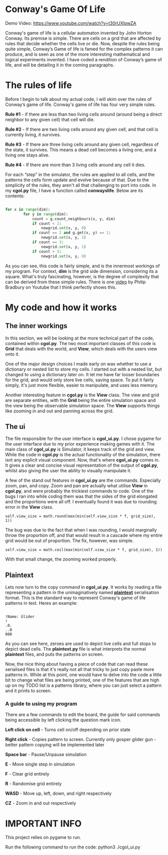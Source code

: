 # Conway's Game Of Life
Demo Video: <https://www.youtube.com/watch?v=t30rUXlpwZA>


Conway's game of life is a cellular automaton invented by John Horton Conway. Its premise is simple. There are cells on a grid that are affected by rules that decide whether the cells live or die. Now, despite the rules being quite simple, Conway’s Game of life is famed for the complex patterns it can produce, and is seen as one of the more interesting mathematical and logical experiments invented. I have coded a rendition of Conway’s game of life, and will be detailing it in the coming paragraphs.


# The rules of life


Before I begin to talk about my actual code, I will skim over the rules of Conway’s game of life. Conway's game of life has four very simple rules.
 
**Rule #1** - if there are less than two living cells around (around being a direct neighbor to any given cell) that cell will die.

**Rule #2** - If there are two living cells around any given cell, and that cell is currently living, it survives.

**Rule #3** - If there are three living cells around any given cell, regardless of the state, it survives. This means a dead cell becomes a living one, and a living one stays alive.

**Rule #4** - If there are more than 3 living cells around any cell it dies.


 For each “step” in the simulator, the rules are applied to all cells, and the patterns the cells form update and evolve because of that. Due to the simplicity of the rules, they aren't all that challenging to port into code. In my **cgol.py** file, I have a function called **conwayslife**. Below are its contents:


```python

for x in range(dim):
        for y in range(dim):
            count = g.count_neighbours(x, y, dim)
            if count < 2:
                newgrid.set(x, y, 0)
            if count == 2 and g.get(x, y) == 1:
                newgrid.set(x, y, 1)
            if count == 3:
                newgrid.set(x, y, 1)
            if count > 3:
                newgrid.set(x, y, 0)

```
As you can see, this code is fairly simple, and is the innermost workings of my program. For context, **dim** is the grid side dimension, considering its a square. What's truly fascinating, however, is the degree of complexity that can be derived from these simple rules. There is one [video](https://youtu.be/xP5-iIeKXE8?si=sDXKXkCrovsNnCv_) by Philip Bradbury on Youtube that I think perfectly shows this. 



# My code and how it works


## The inner workings 


In this section, we will be looking at the more technical part of the code, contained within **cgol.py**. The two most important classes of this code is **Grid** that deals with the world, and **View**, which deals with the users view onto it.

One of the major design choices I made early on was whether to use a dictionary or nested list to store my cells. I started out with a nested list, but changed to using a dictionary later on. It let me have far looser boundaries for the grid, and would only store live cells, saving space. To put it fairly simply, it's just more flexible, easier to manipulate, and uses less memory. 

Another interesting feature in **cgol.py** is the **View** class. The view and grid are separate entities, with the **Grid** being the entire simulation space and the view being the observable simulation space. The **View** supports things like zooming in and out and panning across the grid. 


## The ui


The file responsible for the user interface is **cgol_ui.py**. I chose pygame for the user interface due to my prior experience making games with it. The main class of **cgol_ui.py** is Simulator, it keeps track of the grid and view. While the code in **cgol.py** is the actual functionality of the simulation, there isnt any explicit visual component. Now, that's where **cgol_ui.py** comes in. It gives a clear and concise visual representation of the output of **cgol.py**, whilst also giving the user the ability to visually manipulate it.


A few of the stand out features in **cgol_ui.py** are the commands. Especially zoom, pan, and copy. Zoom and pan are actually what utilise **View** in **cgol.py**, and were probably the trickiest commands to code. One of the bugs I ran into while coding them was that the sides of the grid elongated and the proportions were all off. I eventually found it was due to rounding error in the **View** class.


```
self.view_size = math.round(max(min(self.view_size * f, grid_size), 1))
```


The bug was due to the fact that when I was rounding, I would marginally throw the proportion off, and that would result in a cascade where my entire grid would be out of proportion. The fix, however, was simple.


```
self.view_size = math.ceil(max(min(self.view_size * f, grid_size), 1))
```


With that small change, the zooming worked properly. 


## Plaintext


Lets now turn to the copy command in **cgol_ui.py**. It works by reading a file representing a pattern in the unimaginatively named [**plaintext**](https://conwaylife.com/wiki/plaintext) serialisation format. This is the standard way to represent Conway's game of life patterns in text. Heres an example:



```

!Name: Glider
!
.0.
..0
000

```


As you can see here, zeroes are used to depict live cells and full stops to depict dead cells. The **plaintext.py** file is what interprets the normal **plaintext** files, and puts the patterns on screen. 


Now, the nice thing about having a piece of code that can read these serialised files is that it's really not all that tricky to just copy paste more patterns in. While at this point, one would have to delve into the code a little bit to change what files are being printed, one of the features that are high up on my TODO list is a patterns library, where you can just select a pattern and it prints to screen. 


### A guide to using my program


There are a few commands to edit the board, the guide for said commands being accessible by left clicking the question mark icon.


**Left click on cell** - Turns cell on/off depending on prior state

**Right click** - Copies pattern to screen. Currently only gosper glider gun - better pattern copying will be implemented later

**Space bar** - Pause/Unpause simulation

**E** - Move single step in simulation

**F** - Clear grid entirely

**R** - Randomise grid entirely

**WASD** - Move up, left, down, and right respectively

**CZ** - Zoom in and out respectively


# IMPORTANT INFO


This project relies on pygame to run.


Run the following command to run the code: python3 ./cgol_ui.py
